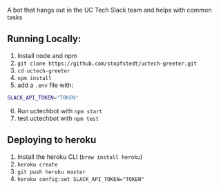 A bot that hangs out in the UC Tech Slack team and helps with common tasks

## Running Locally:

1. Install node and npm
2. `git clone https://github.com/stopfstedt/uctech-greeter.git`
3. `cd uctech-greeter`
4. `npm install`
5. add a `.env` file with:
```bash
SLACK_API_TOKEN="TOKEN"
```
6. Run uctechbot with `npm start`
7. test uctechbot with `npm test`


## Deploying to heroku
1. Install the heroku CLI (`brew install heroku`)
2. `heroku create`
3. `git push heroku master`
4. `heroku config:set SLACK_API_TOKEN="TOKEN"`
